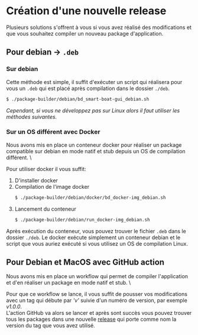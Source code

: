 # Création d'une nouvelle release 

Plusieurs solutions s'offrent à vous si vous avez réalisé des modifications et que vous souhaitez compiler un nouveau package d'application.

## Pour debian  &#8594; `.deb`
### Sur debian 
Cette méthode est simple, il suffit d'exécuter un script qui réalisera pour vous un `.deb` qui est placé après compilation dans le dossier `./deb`.

```bash
$ ./package-builder/debian/bd_smart-boat-gui_debian.sh
```

_Cependant, si vous ne développez pas sur Linux alors il faut utiliser les méthodes suivantes._

### Sur un OS différent avec Docker

Nous avons mis en place un conteneur docker pour réaliser un package compatible sur debian en mode natif et stub depuis un OS de compilation différent. \

Pour utiliser docker il vous suffit:
1. D'installer docker 
2. Compilation de l'image docker
    ```bash
    $ ./package-builder/debian/docker/bd_docker-img_debian.sh
    ```
3. Lancement du conteneur 
    ```bash
    $ ./package-builder/debian/run_docker-img_debian.sh
    ```

Après exécution du conteneur, vous pouvez trouver le fichier `.deb` dans le dossier `./deb`. Le docker exécute simplement un conteneur debian et le script que vous auriez exécuté si vous utilisez un OS de compilation Linux. 

## Pour Debian et MacOS avec GitHub action 

Nous avons mis en place un workflow qui permet de compiler l'application et d'en réaliser un package en mode natif et stub. \

Pour que ce workflow se lance, il vous suffit de pousser vos modifications avec un tag qui débute par _'v'_ suivie d'un numéro de version, par exemple _v1.0.0_. \
L'action GitHub va alors se lancer et après sont succès vous pouvez trouver tous les packages dans une nouvelle [release](https://github.com/tanguy-rdt/depot-smart-boat/releases) qui porte comme nom la version du tag que vous avez utilisé.


